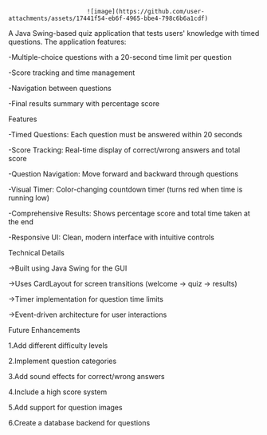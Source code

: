                           ![image](https://github.com/user-attachments/assets/17441f54-eb6f-4965-bbe4-798c6b6a1cdf)

A Java Swing-based quiz application that tests users' knowledge with timed questions. The application features:

-Multiple-choice questions with a 20-second time limit per question

-Score tracking and time management

-Navigation between questions

-Final results summary with percentage score

Features

-Timed Questions: Each question must be answered within 20 seconds

-Score Tracking: Real-time display of correct/wrong answers and total score

-Question Navigation: Move forward and backward through questions

-Visual Timer: Color-changing countdown timer (turns red when time is running low)

-Comprehensive Results: Shows percentage score and total time taken at the end

-Responsive UI: Clean, modern interface with intuitive controls

Technical Details

->Built using Java Swing for the GUI

->Uses CardLayout for screen transitions (welcome → quiz → results)

->Timer implementation for question time limits

->Event-driven architecture for user interactions

Future Enhancements

1.Add different difficulty levels

2.Implement question categories

3.Add sound effects for correct/wrong answers

4.Include a high score system

5.Add support for question images

6.Create a database backend for questions

